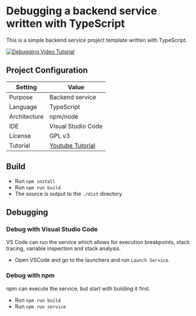 # Debugging a backend service written with TypeScript
This is a simple backend service project template written with TypeScript. 

[![Debugging Video Tutorial](https://img.youtube.com/vi/cjTZT5S3MrY/0.jpg)](https://www.youtube.com/watch?v=cjTZT5S3MrY)


## Project Configuration
| Setting | Value |
| --- | --- |
| Purpose | Backend service |
| Language | TypeScript |
| Architecture | npm/node |
| IDE | Visual Studio Code |
| License | GPL v3 |
| Tutorial | [Youtube Tutorial](https://www.youtube.com/watch?v=cjTZT5S3MrY) |


## Build

* Run `npm install`
* Run `npm run build`
* The source is output to the `./dist` directory.



## Debugging

### Debug with Visual Studio Code
VS Code can run the service which allows for execution breakpoints, stack tracing, variable inspection and stack analysis. 

* Open VSCode and go to the launchers and run `Launch Service`.

### Debug with npm
npm can execute the service, but start with building it first.

* Run `npm run build`
* Run `npm run service`
